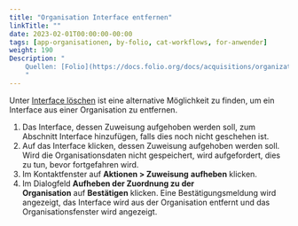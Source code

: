 ```yaml
---
title: "Organisation Interface entfernen"
linkTitle: ""
date: 2023-02-01T00:00:00-00:00
tags: [app-organisationen, by-folio, cat-workflows, for-anwender]
weight: 190
Description: "
    Quellen: [Folio](https://docs.folio.org/docs/acquisitions/organizations/#unassigning-an-interface) & [GBV](https://info.gbv.de/display/FOLIOGBVEXTERN/Folio:+Organisation+Interface+entfernen)
    "
---
```


Unter [Interface löschen](https://info.gbv.de/pages/viewpage.action?pageId=842793065) ist eine alternative Möglichkeit zu finden, um ein Interface aus einer Organisation zu entfernen.

1.  Das Interface, dessen Zuweisung aufgehoben werden soll, zum Abschnitt Interface hinzufügen, falls dies noch nicht geschehen ist.
2.  Auf das Interface klicken, dessen Zuweisung aufgehoben werden soll. Wird die Organisationsdaten nicht gespeichert, wird aufgefordert, dies zu tun, bevor fortgefahren wird.
3.  Im Kontaktfenster auf **Aktionen > Zuweisung** **aufheben** klicken.
4.  Im Dialogfeld **Aufheben der Zuordnung zu der Organisation** auf **Bestätigen** klicken. Eine Bestätigungsmeldung wird angezeigt, das Interface wird aus der Organisation entfernt und das Organisationsfenster wird angezeigt.
